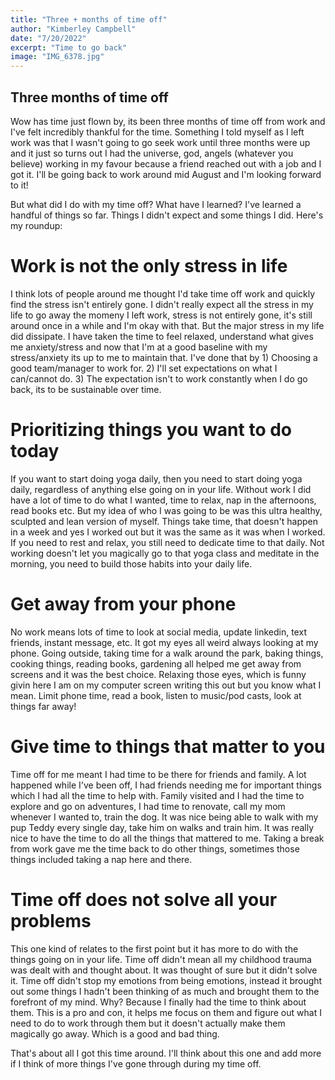 ```yaml
---
title: "Three + months of time off"
author: "Kimberley Campbell"
date: "7/20/2022"
excerpt: "Time to go back"
image: "IMG_6378.jpg"
---
```


## Three months of time off 

Wow has time just flown by, its been three months of time off from work and I've felt incredibly thankful for the time. Something I told myself as I left work was that I wasn't going to go seek work until three months were up and it just so turns out I had the universe, god, angels (whatever you believe) working in my favour because a friend reached out with a job and I got it. I'll be going back to work around mid August and I'm looking forward to it!

But what did I do with my time off? What have I learned? I've learned a handful of things so far. Things I didn't expect and some things I did. Here's my roundup: 

# Work is not the only stress in life 

I think lots of people around me thought I'd take time off work and quickly find the stress isn't entirely gone. I didn't really expect all the stress in my life to go away the momeny I left work, stress is not entirely gone, it's still around once in a while and I'm okay with that. But the major stress in my life did dissipate. I have taken the time to feel relaxed, understand what gives me anxiety/stress and now that I'm at a good baseline with my stress/anxiety its up to me to maintain that. I've done that by 1) Choosing a good team/manager to work for. 2) I'll set expectations on what I can/cannot do. 3) The expectation isn't to work constantly when I do go back, its to be sustainable over time. 

# Prioritizing things you want to do today

If you want to start doing yoga daily, then you need to start doing yoga daily, regardless of anything else going on in your life. Without work I did have a lot of time to do what I wanted, time to relax, nap in the afternoons, read books etc. But my idea of who I was going to be was this ultra healthy, sculpted and lean version of myself. Things take time, that doesn't happen in a week and yes I worked out but it was the same as it was when I worked. If you need to rest and relax, you still need to dedicate time to that daily. Not working doesn't let you magically go to that yoga class and meditate in the morning, you need to build those habits into your daily life. 

# Get away from your phone 

No work means lots of time to look at social media, update linkedin, text friends, instant message, etc. It got my eyes all weird always looking at my phone. Going outside, taking time for a walk around the park, baking things, cooking things, reading books, gardening all helped me get away from screens and it was the best choice. Relaxing those eyes, which is funny givin here I am on my computer screen writing this out but you know what I mean. Limit phone time, read a book, listen to music/pod casts, look at things far away! 

# Give time to things that matter to you 

Time off for me meant I had time to be there for friends and family. A lot happened while I've been off, I had friends needing me for important things which I had all the time to help with. Family visited and I had the time to explore and go on adventures, I had time to renovate, call my mom whenever I wanted to, train the dog. It was nice being able to walk with my pup Teddy every single day, take him on walks and train him. It was really nice to have the time to do all the things that mattered to me. Taking a break from work gave me the time back to do other things, sometimes those things included taking a nap here and there. 

# Time off does not solve all your problems 

This one kind of relates to the first point but it has more to do with the things going on in your life. Time off didn't mean all my childhood trauma was dealt with and thought about. It was thought of sure but it didn't solve it. Time off didn't stop my emotions from being emotions, instead it brought out some things I hadn't been thinking of as much and brought them to the forefront of my mind. Why? Because I finally had the time to think about them. This is a pro and con, it helps me focus on them and figure out what I need to do to work through them but it doesn't actually make them magically go away. Which is a good and bad thing. 

That's about all I got this time around. I'll think about this one and add more if I think of more things I've gone through during my time off. 

